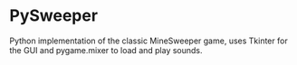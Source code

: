 # PySweeper

Python implementation of the classic MineSweeper game, uses Tkinter for the GUI and pygame.mixer to load and play sounds.
